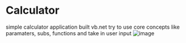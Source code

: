 # Calculator
simple calculator application built vb.net
try to use core concepts like paramaters, subs, functions and take in user input
![image](https://user-images.githubusercontent.com/41649696/53848640-207f7380-3f83-11e9-8a58-e81cc1818185.png)
